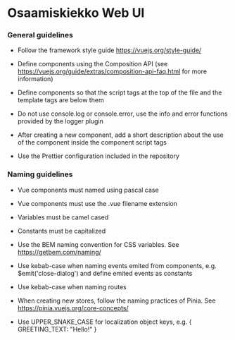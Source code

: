 # Osaamiskiekko Web UI

### General guidelines

- Follow the framework style guide https://vuejs.org/style-guide/
- Define components using the Composition API (see https://vuejs.org/guide/extras/composition-api-faq.html for more information)
- Define components so that the script tags at the top of the file and the template tags are below them

- Do not use console.log or console.error, use the info and error functions provided by the logger plugin
- After creating a new component, add a short description about the use of the component inside the component script tags
- Use the Prettier configuration included in the repository

### Naming guidelines

- Vue components must named using pascal case
- Vue components must use the .vue filename extension
- Variables must be camel cased
- Constants must be capitalized

- Use the BEM naming convention for CSS variables. See https://getbem.com/naming/
- Use kebab-case when naming events emited from components, e.g. $emit('close-dialog') and define emited events as constants
- Use kebab-case when naming routes

- When creating new stores, follow the naming practices of Pinia. See https://pinia.vuejs.org/core-concepts/
- Use UPPER_SNAKE_CASE for localization object keys, e.g. { GREETING_TEXT: "Hello!" }
